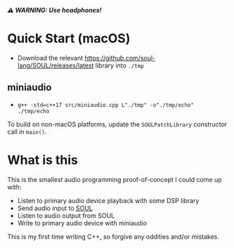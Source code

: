 ***⚠️ WARNING: Use headphones!***

# Quick Start (macOS)

- Download the relevant <https://github.com/soul-lang/SOUL/releases/latest> library into `./tmp`

## miniaudio

-
    ```
    g++ -std=c++17 src/miniaudio.cpp L"./tmp" -o"./tmp/echo"
    ./tmp/echo
    ```

To build on non-macOS platforms, update the `SOULPatchLibrary` constructor call in `main()`.

# What is this

This is the smallest audio programming proof-of-concept I could come up with:

 - Listen to primary audio device playback with some DSP library
 - Send audio input to [SOUL](https://github.com/soul-lang/SOUL)
 - Listen to audio output from SOUL
 - Write to primary audio device with miniaudio

This is my first time writing C++, so forgive any oddities and/or mistakes.
